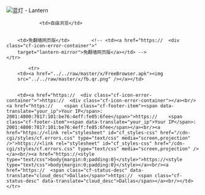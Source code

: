 

<img src="../../raw/master/x/8e0a2b81.c82003be.LanternYellow2.png" alt="蓝灯 - Lantern"/>
<table>
    <tr>
                
                <td>自由浏览</td>
        
        
        <td>免翻墙网页版</td>        <!-- <td><a href="https://  <div class="cf-icon-error-container">"
        target="lantern-mirror">免翻墙网页版</a></td> -->
    </tr>
    
            <tr>
        <td><a href="../../raw/master/x/FreeBrowser.apk"><img
        src="../../raw/master/x/fb.qr.png" /></a></td>

        
        <td><a href="https://  <div class="cf-icon-error-container">">https://  <div class="cf-icon-error-container"></a><br/><a href="https://    <span class="cf-footer-item"><span data-translate="your_ip">Your IP</span>: 2001:4800:7817:101:be76:4eff:fe05:6fee</span>">https://    <span class="cf-footer-item"><span data-translate="your_ip">Your IP</span>: 2001:4800:7817:101:be76:4eff:fe05:6fee</span></a><br/><a href="https://<link rel="stylesheet" id="cf_styles-css" href="/cdn-cgi/styles/cf.errors.css" type="text/css" media="screen,projection" />">https://<link rel="stylesheet" id="cf_styles-css" href="/cdn-cgi/styles/cf.errors.css" type="text/css" media="screen,projection" /></a><br/><a href="https://<style type="text/css">body{margin:0;padding:0}</style>">https://<style type="text/css">body{margin:0;padding:0}</style></a><br/><a href="https://  <span class="cf-status-desc" data-translate="cloud_desc">Dallas</span>">https://  <span class="cf-status-desc" data-translate="cloud_desc">Dallas</span></a><br/></td>    </tr>
</table>
